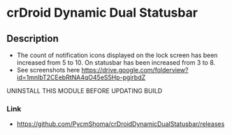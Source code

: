 # crDroid Dynamic Dual Statusbar

## Description
- The count of notification icons displayed on the lock screen has been increased from 5 to 10. On statusbar has been increased from 3 to 8. 
- See screenshots here https://drive.google.com/folderview?id=1mnIbT2CEebRtNA4qO45eS5Hp-pgirbdZ

UNINSTALL THIS MODULE BEFORE UPDATING BUILD

### Link
- https://github.com/PycmShoma/crDroidDynamicDualStatusbar/releases
